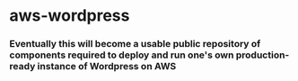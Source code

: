 # aws-wordpress
### Eventually this will become a usable public repository of components required to deploy and run one's own production-ready instance of Wordpress on AWS
